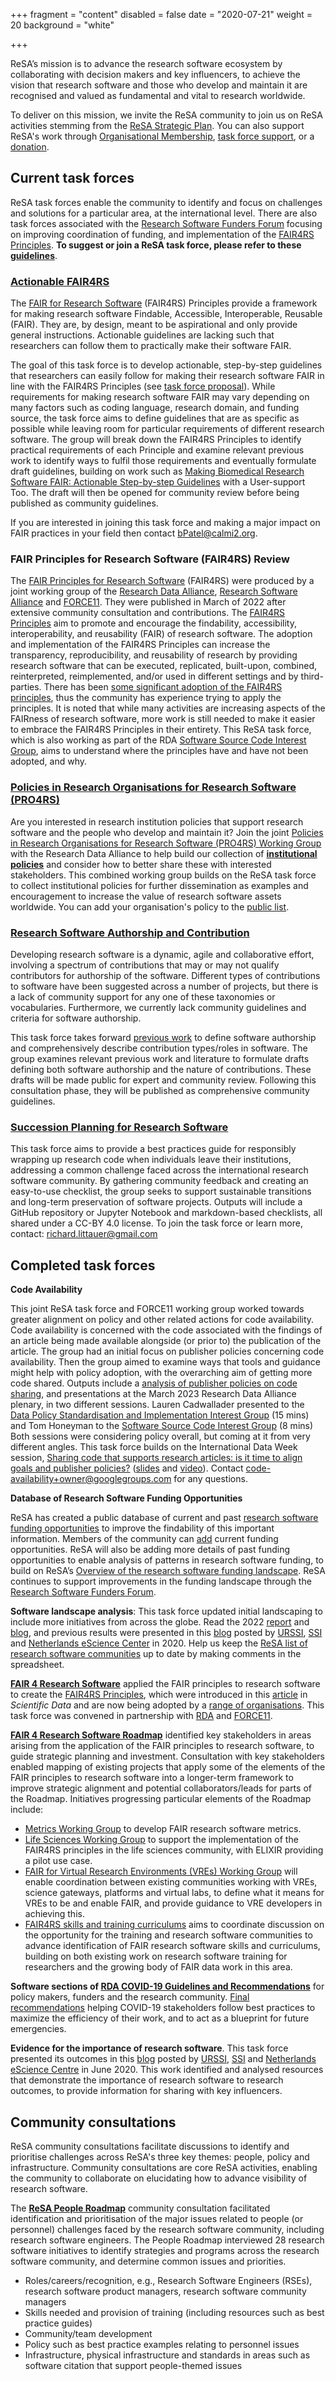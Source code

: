 +++
fragment = "content"
disabled = false
date = "2020-07-21"
weight = 20
background = "white"

+++

ReSA’s mission is to advance the research software ecosystem by collaborating with decision makers and key influencers, to achieve the vision that research software and those who develop and maintain it are recognised and valued as fundamental and vital to research worldwide.

To deliver on this mission, we invite the ReSA community to join us on ReSA activities stemming from the [ReSA Strategic Plan](https://www.researchsoft.org/documents/Strategic_Plan_2021-23.pdf). You can also support ReSA's work through [Organisational Membership](https://www.researchsoft.org/membership/), [task force support](https://www.researchsoft.org/tf-support/), or a [donation](https://www.researchsoft.org/donate/).

## Current task forces

ReSA task forces enable the community to identify and focus on challenges and solutions for a particular area, at the international level. There are also task forces associated with the [Research Software Funders Forum](https://www.researchsoft.org/funders-forum/) focusing on improving coordination of funding, and implementation of the [FAIR4RS Principles](https://www.researchsoft.org/blog/2022-06/). **To suggest or join a ReSA task force, please refer to these [guidelines](https://docs.google.com/document/d/17TCle8vqdpdxgMkzqGQbAHWoKs2Qbei1lNOmPfwYahQ/edit)**.

### [Actionable FAIR4RS](../tf-actionable-fair4rs/)

The [FAIR for Research Software](https://doi.org/10.1038/s41597-022-01710-x) (FAIR4RS) Principles provide a framework for making research software Findable, Accessible, Interoperable, Reusable (FAIR). They are, by design, meant to be aspirational and only provide general instructions. Actionable guidelines are lacking such that researchers can follow them to practically make their software FAIR.

The goal of this task force is to develop actionable, step-by-step guidelines that researchers can easily follow for making their research software FAIR in line with the FAIR4RS Principles (see [task force proposal](https://drive.google.com/drive/u/0/folders/15srfB15eg9I5jKTSTMF_MlFZfGwX8qx8)). While requirements for making research software FAIR may vary depending on many factors such as coding language, research domain, and funding source, the task force aims to define guidelines that are as specific as possible while leaving room for particular requirements of different research software. The group will break down the FAIR4RS Principles to identify practical requirements of each Principle and examine relevant previous work to identify ways to fulfil those requirements and eventually formulate draft guidelines, building on work such as [Making Biomedical Research Software FAIR: Actionable Step-by-step Guidelines](https://doi.org/10.1038/s41597-023-02463-x) with a User-support Too. The draft will then be opened for community review before being published as community guidelines. 

If you are interested in joining this task force and making a major impact on FAIR practices in your field then contact [bPatel@calmi2.org](mailto:bPatel@calmi2.org).

### FAIR Principles for Research Software (FAIR4RS) Review 

The [FAIR Principles for Research Software](https://doi.org/10.15497/RDA00068) (FAIR4RS) were produced by a joint working group of the [Research Data Alliance](https://www.rd-alliance.org/), [Research Software Alliance](https://www.researchsoft.org/) and [FORCE11](https://force11.org/). They were published in March of 2022 after extensive community consultation and contributions. The [FAIR4RS Principles](https://www.nature.com/articles/s41597-022-01710-x) aim to promote and encourage the findability, accessibility, interoperability, and reusability (FAIR) of research software. The adoption and implementation of the FAIR4RS Principles can increase the transparency, reproducibility, and reusability of research by providing research software that can be executed, replicated, built-upon, combined, reinterpreted, reimplemented, and/or used in different settings and by third-parties. There has been [some significant adoption of the FAIR4RS principles](https://www.researchsoft.org/blog/2024-03/), thus the community has experience trying to apply the principles. It is noted that while many activities are increasing aspects of the FAIRness of research software, more work is still needed to make it easier to embrace the FAIR4RS Principles in their entirety. This ReSA task force, which is also working as part of the RDA [Software Source Code Interest Group](https://www.rd-alliance.org/groups/software-source-code-ig/activity/), aims to understand where the principles have and have not been adopted, and why.

### [Policies in Research Organisations for Research Software (PRO4RS)](https://www.rd-alliance.org/groups/rda-resa-policies-research-organisations-research-software-pro4rs/forum/)

Are you interested in research institution policies that support research software and the people who develop and maintain it? Join the joint [Policies in Research Organisations for Research Software (PRO4RS) Working Group](https://www.rd-alliance.org/groups/rda-resa-policies-research-organisations-research-software-pro4rs/forum/) with the Research Data Alliance to help build our collection of **[institutional policies](https://www.researchsoft.org/software-policies/)** and consider how to better share these with interested stakeholders. This combined working group builds on the ReSA task force to collect institutional policies for further dissemination as examples and encouragement to increase the value of research software assets worldwide. You can add your organisation's policy to the [public list](https://docs.google.com/spreadsheets/d/1YgXG1eSrby8e5wzqYOiOZW6KmJtR-wdBTrjr1_aMtF4/edit#gid=0).

### [Research Software Authorship and Contribution](../tf-authorship-contribution/)

Developing research software is a dynamic, agile and collaborative effort, involving a spectrum of contributions that may or may not qualify contributors for authorship of the software. Different types of contributions to software have been suggested across a number of projects, but there is a lack of community support for any one of these taxonomies or vocabularies. Furthermore, we currently lack community guidelines and criteria for software authorship.

This task force takes forward [previous work](https://sdruskat.net/software-authorship/) to define software authorship and comprehensively describe contribution types/roles in software. The group examines relevant previous work and literature to formulate drafts defining both software authorship and the nature of contributions. These drafts will be made public for expert and community review. Following this consultation phase, they will be published as comprehensive community guidelines.

### [Succession Planning for Research Software](https://www.researchsoft.org/tf-succession-planning/)

This task force aims to provide a best practices guide for responsibly wrapping up research code when individuals leave their institutions, addressing a common challenge faced across the international research software community. By gathering community feedback and creating an easy-to-use checklist, the group seeks to support sustainable transitions and long-term preservation of software projects. Outputs will include a GitHub repository or Jupyter Notebook and markdown-based checklists, all shared under a CC-BY 4.0 license. To join the task force or learn more, contact: richard.littauer@gmail.com 

## Completed task forces

**Code Availability**

This joint ReSA task force and FORCE11 working group worked towards greater alignment on policy and other related actions for code availability. Code availability is concerned with the code associated with the findings of an article being made available alongside (or prior to) the publication of the article. The group had an initial focus on publisher policies concerning code availability. Then the group aimed to examine ways that tools and guidance might help with policy adoption, with the overarching aim of getting more code shared. Outputs include a [analysis of publisher policies on code sharing](https://doi.org/10.5281/zenodo.10021576), and presentations at the March 2023 Research Data Alliance plenary, in two different sessions. Lauren Cadwallader presented to the [Data Policy Standardisation and Implementation Interest Group](https://www.youtube.com/watch?v=jZX-W0ytFhg&t=3912s) (15 mins) and Tom Honeyman to the [Software Source Code Interest Group](https://youtu.be/ltueULdpgHY?t=2886) (8 mins) Both sessions were considering policy overall, but coming at it from very different angles. This task force builds on the International Data Week session, [Sharing code that supports research articles: is it time to align goals and publisher policies?](https://www.rd-alliance.org/sharing-code-supports-research-articles-it-time-align-goals-and-publisher-policies) ([slides](https://docs.google.com/presentation/d/1wtKgR78PIDbL2tKkyok8UClN4cG7g70NqhccFL4M73o/edit#slide=id.p) and [video](https://www.youtube.com/watch?v=IIkWpke1lnY&t=1385s)). Contact [code-availability+owner@googlegroups.com](mailto:code-availability+owner@googlegroups.com) for any questions.

**Database of Research Software Funding Opportunities**

ReSA has created a public database of current and past [research software funding opportunities](https://www.researchsoft.org/funding-opportunities/) to improve the findability of this important information. Members of the community can [add](https://forms.gle/r4Jw4swUd1SXigZc9) current funding opportunities. ReSA will also be adding more details of past funding opportunities to enable analysis of patterns in research software funding, to build on ReSA’s [Overview of the research software funding landscape](https://www.researchsoft.org/blog/2022-02-24/). ReSA continues to support improvements in the funding landscape through the [Research Software Funders Forum](https://www.researchsoft.org/funders-forum/).

**Software landscape analysis**: This task force updated initial landscaping to include more initiatives from across the globe. Read the 2022 [report](https://doi.org/10.5281/zenodo.7179892) and [blog](https://www.researchsoft.org/blog/2022-10/), and previous results were presented in this [blog](http://doi.org/10.5281/zenodo.3699950) posted by [URSSI](http://urssi.us/blog/2020/03/11/the-research-software-alliance-resa-and-the-community-landscape/), [SSI](http://urssi.us/blog/2020/03/11/the-research-software-alliance-resa-and-the-community-landscape/) and [Netherlands eScience Center](https://blog.esciencecenter.nl/the-research-software-alliance-resa-and-the-community-landscape-9b8a6290ebb3) in 2020. Help us keep the [ReSA list of research software communities](https://docs.google.com/spreadsheets/d/15JHqOxR4HIKHYe821IPvbxIuXP1zMjXKGEIJwB-GPqE/edit#gid=0) up to date by making comments in the spreadsheet.

**[FAIR 4 Research Software](https://www.rd-alliance.org/groups/fair-4-research-software-fair4rs-wg)** applied the FAIR principles to research software to create the [FAIR4RS Principles](https://www.researchsoft.org/blog/2022-06/), which were introduced in this [article](https://doi.org/10.1038/s41597-022-01710-x) in *Scientific Data* and are now being adopted by a [range of organisations](https://doi.org/10.5281/zenodo.6258366). This task force was convened in partnership with [RDA](https://www.rd-alliance.org/groups/fair-4-research-software-fair4rs-wg) and [FORCE11](https://www.force11.org/group/fair-4-research-software-fair4rs-working-group).

**[FAIR 4 Research Software Roadmap](https://doi.org/10.5281/zenodo.6239373)** identified key stakeholders in areas arising from the application of the FAIR principles to research software, to guide strategic planning and investment. Consultation with key stakeholders enabled mapping of existing projects that apply some of the elements of the FAIR principles to research software into a longer-term framework to improve strategic alignment and potential collaborators/leads for parts of the Roadmap. Initiatives progressing particular elements of the Roadmap include:

* [Metrics Working Group](https://docs.google.com/document/d/1BpzecVx4ZvSNfHD-UHhofZVdA6qiP_ENrmozmiq9zY4/edit) to develop FAIR research software metrics.
* [Life Sciences Working Group](https://docs.google.com/document/d/1yQun2tObksymOrAV4RY7jqbSkZ0r8G6I-vrkDAGHnnI/edit) to support the implementation of the FAIR4RS principles in the life sciences community, with ELIXIR providing a pilot use case.
* [FAIR for Virtual Research Environments (VREs) Working Group](https://www.rd-alliance.org/group/fair-virtual-research-environments-wg/case-statement/fair-virtual-research-environments-vres) will enable coordination between existing communities working with VREs, science gateways, platforms and virtual labs, to define what it means for VREs to be and enable FAIR, and provide guidance to VRE developers in achieving this.
* [FAIR4RS skills and training curriculums](https://www.rd-alliance.org/skills-and-training-curriculums-support-fair-research-software) aims to coordinate discussion on the opportunity for the training and research software communities to advance identification of FAIR research software skills and curriculums, building on both existing work on research software training for researchers and the growing body of FAIR data work in this area.

**Software sections of [RDA COVID-19 Guidelines and Recommendations](https://www.rd-alliance.org/group/rda-covid19-rda-covid19-omics-rda-covid19-epidemiology-rda-covid19-clinical-rda-covid19-1)** for policy makers, funders and the research community. [Final recommendations](https://doi.org/10.15497/rda00052) helping COVID-19 stakeholders follow best practices to maximize the efficiency of their work, and to act as a blueprint for future emergencies.

**Evidence for the importance of research software**. This task force presented its outcomes in this [blog](https://doi.org/10.5281/zenodo.3884311) posted by [URSSI](http://urssi.us/blog/2020/06/08/evidence-for-the-importance-of-research-software/), [SSI](https://www.software.ac.uk/blog/2020-06-08-evidence-importance-research-software) and [Netherlands eScience Centre](https://blog.esciencecenter.nl/evidence-for-the-importance-of-research-software-1cb4a49077f3) in June 2020. This work identified and analysed resources that demonstrate the importance of research software to research outcomes, to provide information for sharing with key influencers.


## Community consultations

ReSA community consultations facilitate discussions to identify and prioritise challenges across ReSA's three key themes: people, policy and infrastructure. Community consultations are core ReSA activities, enabling the community to collaborate on elucidating how to advance visibility of research software.

The **[ReSA People Roadmap](https://doi.org/10.5281/zenodo.5633318)** community consultation facilitated identification and prioritisation of the major issues related to people (or personnel) challenges faced by the research software community, including research software engineers. The People Roadmap interviewed 28 research software initiatives to identify strategies and programs across the research software community, and determine common issues and priorities.

* Roles/careers/recognition, e.g., Research Software Engineers (RSEs), research software product managers, research software community managers
* Skills needed and provision of training (including resources such as best practice guides)
* Community/team development
* Policy such as best practice examples relating to personnel issues
* Infrastructure, physical infrastructure and standards in areas such as software citation that support people-themed issues
